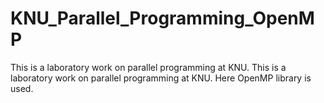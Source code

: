 # KNU_Parallel_Programming_OpenMP
This is a laboratory work on parallel programming at KNU. This is a laboratory work on parallel programming at KNU. Here OpenMP library is used.
